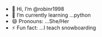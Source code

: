 - 👋 Hi, I’m @robinr1998
- 🌱 I’m currently learning ...python
- 😄 Pronouns: ...She/Her
- ⚡ Fun fact: ...I teach snowboarding

<!---
robinr1998/robinr1998 is a ✨ special ✨ repository because its `README.md` (this file) appears on your GitHub profile.
You can click the Preview link to take a look at your changes.
--->
